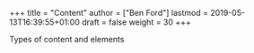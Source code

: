 +++
title = "Content"
author = ["Ben Ford"]
lastmod = 2019-05-13T16:39:55+01:00
draft = false
weight = 30
+++

Types of content and elements

<!--more-->

